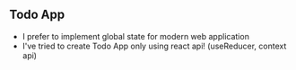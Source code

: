 ## Todo App
- I prefer to implement global state for modern web application
- I've tried to create Todo App only using react api! (useReducer, context api)